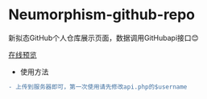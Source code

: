 # Neumorphism-github-repo
新拟态GitHub个人仓库展示页面，数据调用GitHubapi接口:blush: 


[在线预览](https://datealive.top/github/ "star")

* 使用方法

```diff
- 上传到服务器即可，第一次使用请先修改api.php的$username
```
